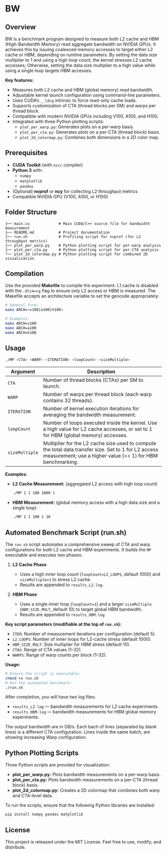 # BW

## Overview

BW is a benchmark program designed to measure both L2 cache and HBM (High-Bandwidth Memory) read aggregate bandwidth on NVIDIA GPUs. It achieves this by issuing coalesced memory accesses to target either L2 cache or HBM, depending on runtime parameters. By setting the data size multiplier to 1 and using a high loop count, the kernel stresses L2 cache accesses; Otherwise, setting the data size multiplier to a high value while using a single loop targets HBM accesses.

**Key features:**
- Measures both L2 cache and HBM (global memory) read bandwidth.
- Adjustable kernel launch configuration using command-line parameters.
- Uses CUDA’s `__ldcg` intrinsic to force read-only cache loads.
- Supports customization of CTA (thread blocks per SM) and warps per thread block.
- Compatible with modern NVIDIA GPUs including V100, A100, and H100.
- Integrated with three Python plotting scripts:
  - `plot_per_warp.py`: Generates plots on a per-warp basis.
  - `plot_per_cta.py`: Generates plots on a per-CTA (thread block) basis.
  - `plot_2d_colormap.py`: Combines both dimensions in a 2D color map.

## Prerequisites

- **CUDA Toolkit** (with `nvcc` compiler)
- **Python 3** with:
  - `numpy`
  - `matplotlib`
  - `pandas`
- (Optional) **nvprof** or **ncy** for collecting L2 throughput metrics
- Compatible NVIDIA GPU (V100, A100, or H100)

## Folder Structure

```
├── main.cu             # Main CUDA/C++ source file for bandwidth measurement
├── README.md           # Project documentation
├── run.sh              # Profiling script for nvprof (for L2 throughput metrics)
├── plot_per_warp.py    # Python plotting script for per-warp analysis
├── plot_per_cta.py     # Python plotting script for per-CTA analysis
└── plot_2d_colormap.py # Python plotting script for combined 2D visualization
```

## Compilation

Use the provided **Makefile** to compile the experiment. L1 cache is disabled with the `-dlcm=cg` flag to ensure only L2 access or HBM is measured. The Makefile accepts an architecture variable to set the gencode appropriately:

```bash
# General form:
make ARCH=<v100|a100|h100>

# Examples:
make ARCH=v100
make ARCH=a100
make ARCH=h100
```


## Usage

```bash
./MP <CTA> <WARP> <ITERATION> <loopCount> <sizeMultiple>
```

| Argument       | Description                                                                                                                                                          |
|----------------|----------------------------------------------------------------------------------------------------------------------------------------------------------------------|
| `CTA`          | Number of thread blocks (CTAs) per SM to launch.                                                                                                                     |
| `WARP`         | Number of warps per thread block (each warp contains 32 threads).                                                                                                    |
| `ITERATION`    | Number of kernel execution iterations for averaging the bandwidth measurement.                                                                                       |
| `loopCount`    | Number of loops executed inside the kernel. Use a high value for L2 cache accesses, or set to 1 for HBM (global memory) accesses.                                     |
| `sizeMultiple` | Multiplier for the L2 cache size used to compute the total data transfer size. Set to 1 for L2 access measurement; use a higher value (>> 1) for HBM benchmarking.  |

**Examples:**

- **L2 Cache Measurement:** (aggregated L2 access with high loop count)
  ```bash
  ./MP 1 1 100 1000 1
  ```

- **HBM Measurement:** (global memory access with a high data size and a single loop)
  ```bash
  ./MP 1 1 100 1 10
  ```

## Automated Benchmark Script (run.sh)

The `run.sh` script automates a comprehensive sweep of CTA and warp configurations for both L2 cache and HBM experiments. It builds the `MP` executable and executes two phases:

1. **L2 Cache Phase**
   - Uses a high inner loop count (`loopCount=L2_LOOPS`, default 1000) and `sizeMultiple=1` to stress L2 cache.
   - Results are appended to `results_L2.log`.

2. **HBM Phase**
   - Uses a single inner loop (`loopCount=1`) and a larger `sizeMultiple` (`HBM_SIZE_MULT`, default 10) to target global HBM bandwidth.
   - Results are appended to `results_HBM.log`.

**Key script parameters (modifiable at the top of `run.sh`):**
- `ITER`: Number of measurement iterations per configuration (default 5).
- `L2_LOOPS`: Number of inner loops for L2-cache stress (default 1000).
- `HBM_SIZE_MULT`: Size multiplier for HBM stress (default 10).
- `CTAS`: Range of CTA values (1–32).
- `WARPS`: Range of warp counts per block (1–32).

**Usage:**
```bash
# Ensure the script is executable:
chmod +x run.sh
# Run the automated benchmark:
./run.sh
```

After completion, you will have two log files:
- `results_L2.log` — bandwidth measurements for L2 cache experiments.
- `results_HBM.log` — bandwidth measurements for HBM global memory experiments.

The output bandwidth are in GB/s. Each bach of lines (separated by blank lines) is a different CTA configuration. Lines inside the same batch, are showing increasing Warp configuration.

## Python Plotting Scripts

Three Python scripts are provided for visualization:
- **plot_per_warp.py:** Plots bandwidth measurements on a per-warp basis.
- **plot_per_cta.py:** Plots bandwidth measurements on a per-CTA (thread block) basis.
- **plot_2d_colormap.py:** Creates a 2D colormap that combines both warp and CTA-level data.

To run the scripts, ensure that the following Python libraries are installed:
```bash
pip install numpy pandas matplotlib
```

## License

This project is released under the MIT License. Feel free to use, modify, and distribute.

